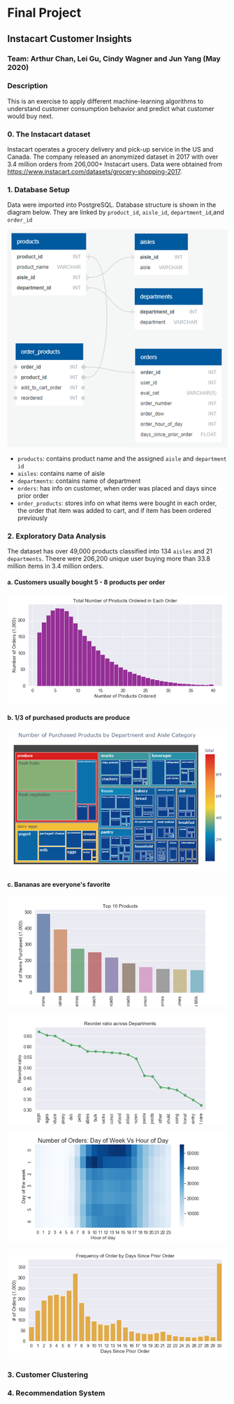 # Final Project
## Instacart Customer Insights
### Team: Arthur Chan, Lei Gu, Cindy Wagner and Jun Yang (May 2020)

### Description
This is an exercise to apply different machine-learning algorithms to understand customer consumption behavior and predict what customer would buy next.

### 0. The Instacart dataset
Instacart operates a grocery delivery and pick-up service in the US and Canada. The company released an anonymized dataset in 2017 with over 3.4 million orders from 206,000+ Instacart users. Data were obtained from https://www.instacart.com/datasets/grocery-shopping-2017.

### 1. Database Setup
Data were imported into PostgreSQL. Database structure is shown in the diagram below. They are linked by `product_id`, `aisle_id`, `department_id`,and  `order_id`

![Diagram](./SQL/Database_Diagram.PNG)

- `products`: contains product name and the assigned `aisle` and `department id`
- `aisles`: contains name of aisle
- `departments`: contains name of department
- `orders`: has info on customer, when order was placed and days since prior order
- `order_products`: stores info on what items were bought in each order, the order that item was added to cart, and if item has been ordered previously 

### 2. Exploratory Data Analysis
The dataset has over 49,000 products classified into 134 `aisles` and 21 `departments`. 
Theere were 206,200 unique user buying more than 33.8 million items in 3.4 million orders.

#### a. Customers usually bought 5 - 8 products per order

![Products](./Outputs/EDA_Images/productsPerOrder.png)


#### b. 1/3 of purchased products are produce

![DeptAisle](./Outputs/EDA_Images/popularDeptAisle.png)

#### c. Bananas are everyone's favorite

![PopProduct](./Outputs/EDA_Images/popularProducts.PNG)

![reOrder](./Outputs/EDA_Images/reorderDept.png)

![When](./Outputs/EDA_Images/freqHeatMap.png)

![Often](./Outputs/EDA_Images/freqBetweenOrders.png)

### 3. Customer Clustering

### 4. Recommendation System
